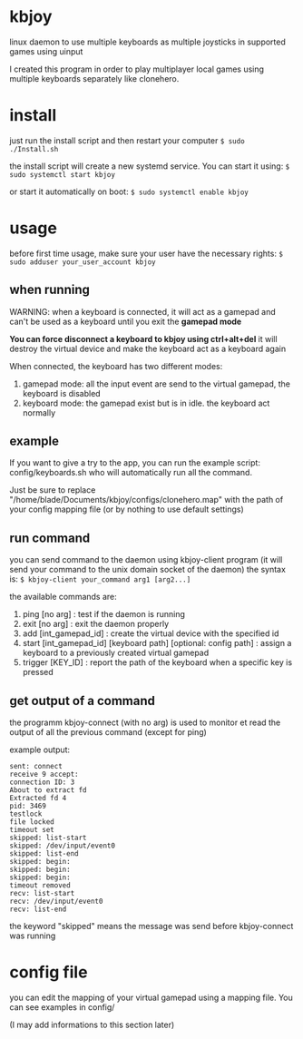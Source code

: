 # kbjoy
linux daemon to use multiple keyboards as multiple joysticks in supported games using uinput

I created this program in order to play multiplayer local games using multiple keyboards separately
like clonehero.

# install

just run the install script and then restart your computer
`$ sudo ./Install.sh`

the install script will create a new systemd service. You can start it using:
`$ sudo systemctl start kbjoy`

or start it automatically on boot:
`$ sudo systemctl enable kbjoy`

# usage

before first time usage, make sure your user have the necessary rights:
`$ sudo adduser your_user_account kbjoy`

## when running

WARNING: when a keyboard is connected, it will act as a gamepad and can't
be used as a keyboard until you exit the **gamepad mode**

**You can force disconnect a keyboard to kbjoy using ctrl+alt+del**
it will destroy the virtual device and make the keyboard act as a keyboard again

When connected, the keyboard has two different modes:
1. gamepad mode: all the input event are send to the virtual gamepad, the keyboard is disabled
2. keyboard mode: the gamepad exist but is in idle. the keyboard act normally

## example

If you want to give a try to the app, you can run the example script: config/keyboards.sh
who will automatically run all the command.

Just be sure to replace "/home/blade/Documents/kbjoy/configs/clonehero.map" with the path of your config mapping file
(or by nothing to use default settings)

## run command

you can send command to the daemon using kbjoy-client program
(it will send your command to the unix domain socket of the daemon)
the syntax is:
`$ kbjoy-client your_command arg1 [arg2...]`

the available commands are:
1. ping [no arg] : test if the daemon is running
2. exit [no arg] : exit the daemon properly
3. add [int_gamepad_id] : create the virtual device with the specified id
4. start [int_gamepad_id] [keyboard path] [optional: config path] : assign a keyboard to a previously created virtual gamepad
5. trigger [KEY_ID] : report the path of the keyboard when a specific key is pressed

## get output of a command

the programm kbjoy-connect (with no arg) is used to monitor et read the output of
all the previous command (except for ping)

example output:

```
sent: connect
receive 9 accept:
connection ID: 3
About to extract fd
Extracted fd 4
pid: 3469 
testlock
file locked
timeout set 
skipped: list-start
skipped: /dev/input/event0
skipped: list-end
skipped: begin:
skipped: begin:
skipped: begin:
timeout removed 
recv: list-start
recv: /dev/input/event0
recv: list-end
```

the keyword "skipped" means the message was send before kbjoy-connect was running

# config file
you can edit the mapping of your virtual gamepad using a mapping file.
You can see examples in config/

(I may add informations to this section later)
